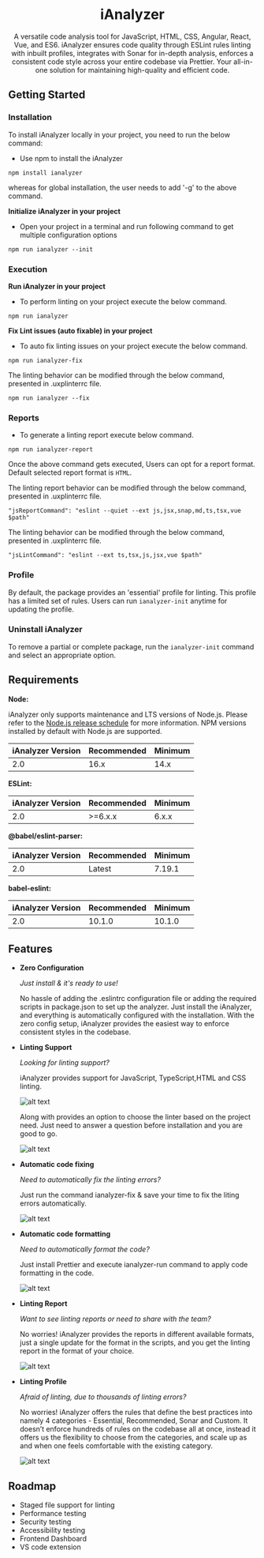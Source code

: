 <p align="center">
    <h1 align="center">iAnalyzer</h1>
</p>

<p align="center">A versatile code analysis tool for JavaScript, HTML, CSS, Angular, React, Vue, and ES6. iAnalyzer ensures code quality through ESLint rules linting with inbuilt profiles, integrates with Sonar for in-depth analysis,  enforces a consistent code style across your entire codebase via Prettier. Your all-in-one solution for maintaining high-quality and efficient code.</p>

## Getting Started

### Installation

To install iAnalyzer locally in your project, you need to run the below command:

- Use npm to install the iAnalyzer

<pre><code>npm install ianalyzer</code></pre>

whereas for global installation, the user needs to add '-g' to the above command.

**Initialize iAnalyzer in your project**

- Open your project in a terminal and run following command to get multiple configuration options

<pre><code>npm run ianalyzer --init</code></pre>

### Execution

**Run iAnalyzer in your project**

- To perform linting on your project execute the below command.

<pre><code>npm run ianalyzer</code></pre>

**Fix Lint issues (auto fixable) in your project**

- To auto fix linting issues on your project execute the below command.

<pre><code>npm run ianalyzer-fix</code></pre>

The linting behavior can be modified through the below command, presented in .uxplinterrc file.

<pre><code>npm run ianalyzer --fix</code></pre>

### Reports

- To generate a linting report execute below command.

<pre><code>npm run ianalyzer-report</code></pre>

Once the above command gets executed, Users can opt for a report format. Default selected report format is `HTML`.

The linting report behavior can be modified through the below command, presented in .uxplinterrc file.

<pre><code>"jsReportCommand": "eslint --quiet --ext js,jsx,snap,md,ts,tsx,vue $path"</code></pre>

The linting behavior can be modified through the below command, presented in .uxplinterrc file.

<pre><code>"jsLintCommand": "eslint --ext ts,tsx,js,jsx,vue $path"</code></pre>


### Profile

By default, the package provides an 'essential' profile for linting. This profile has a limited set of rules.
Users can run `ianalyzer-init` anytime for updating the profile.

### Uninstall iAnalyzer

To remove a partial or complete package, run the `ianalyzer-init` command and select an appropriate option.


## Requirements

**Node:**

iAnalyzer only supports maintenance and LTS versions of Node.js. Please refer to the <a href="https://nodejs.org/en/about/releases/">Node.js release schedule</a> for more information. NPM versions installed by default with Node.js are supported.

| iAnalyzer Version | Recommended | Minimum |
| ---------------   | ----------- | ------- |
| 2.0               | 16.x        | 14.x    | 

**ESLint:**

| iAnalyzer Version | Recommended | Minimum |
| ---------------   | ----------- | ------- |
| 2.0               | >=6.x.x     | 6.x.x   | 

**@babel/eslint-parser:**

| iAnalyzer Version | Recommended | Minimum |
| ---------------   | ----------- | ------- |
| 2.0               | Latest      | 7.19.1  | 

**babel-eslint:**

| iAnalyzer Version | Recommended | Minimum |
| ---------------   | ----------- | ------- |
| 2.0               | 10.1.0      | 10.1.0  | 


## Features

- **Zero Configuration**

    <i>Just install & it's ready to use!</i>

    No hassle of adding the .eslintrc configuration file or adding the required scripts in package.json to set up the analyzer. Just install the iAnalyzer, and everything is automatically configured with the installation. With the zero config setup, iAnalyzer provides the easiest way to enforce consistent styles in the codebase.

- **Linting Support**

    <i>Looking for linting support?</i>

    iAnalyzer provides support for JavaScript, TypeScript,HTML and CSS linting.

    ![alt text](./assets/images/Linting%20Options.PNG)

    Along with provides an option to choose  the linter based on the project need. Just need to answer a question before installation and you are good to go.

    ![alt text](./assets/images/Framework%20Options.PNG)

- **Automatic code fixing**

    <i>Need to automatically fix the linting errors?</i>

    Just run the command ianalyzer-fix & save your time to fix the liting errors automatically.

    ![alt text](./assets/images/Auto%20Fix.PNG)

- **Automatic code formatting**

    <i>Need to automatically format the code?</i>

    Just install Prettier and execute ianalyzer-run command to apply code formatting in the code.

    ![alt text](./assets/images/Auto%20Format.PNG)

- **Linting Report**

    <i>Want to see linting reports or need to share with the team?</i>

    No worries! iAnalyzer provides the reports in different available formats, just a single update for the format in the scripts, and you get the linting report in the format of your choice.

    ![alt text](./assets/images/Report%20Options.PNG)

- **Linting Profile**

    <i>Afraid of linting, due to thousands of linting errors?</i>

    No worries! iAnalyzer offers the rules that define the best practices into namely 4 categories - Essential, Recommended, Sonar and Custom. It doesn’t enforce hundreds of rules on the codebase all at once, instead it offers us the flexibility to choose from the categories, and scale up as and when one feels comfortable with the existing category.

    ![alt text](./assets/images/Profile%20Options.PNG)

## Roadmap

- Staged file support for linting
- Performance testing
- Security testing
- Accessibility testing
- Frontend Dashboard
- VS code extension
